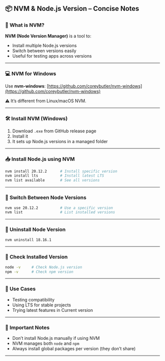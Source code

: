 ## 📦 **NVM & Node.js Version – Concise Notes**

### 🧠 **What is NVM?**

**NVM (Node Version Manager)** is a tool to:

- Install multiple Node.js versions
- Switch between versions easily
- Useful for testing apps across versions

---

### 💻 **NVM for Windows**

Use **nvm-windows**:
[https://github.com/coreybutler/nvm-windows](https://github.com/coreybutler/nvm-windows)

⚠️ It’s different from Linux/macOS NVM.

---

### 🛠️ **Install NVM (Windows)**

1. Download `.exe` from GitHub release page
2. Install it
3. It sets up Node.js versions in a managed folder

---

### 📥 **Install Node.js using NVM**

```bash
nvm install 20.12.2      # Install specific version
nvm install lts          # Install latest LTS
nvm list available       # See all versions
```

---

### 🔄 **Switch Between Node Versions**

```bash
nvm use 20.12.2          # Use a specific version
nvm list                 # List installed versions
```

---

### 🧹 **Uninstall Node Version**

```bash
nvm uninstall 18.16.1
```

---

### 🧪 **Check Installed Version**

```bash
node -v     # Check Node.js version
npm -v      # Check npm version
```

---

### 🔁 **Use Cases**

- Testing compatibility
- Using LTS for stable projects
- Trying latest features in Current version

---

### 🛑 **Important Notes**

- Don’t install Node.js manually if using NVM
- NVM manages both `node` and `npm`
- Always install global packages per version (they don’t share)

---
